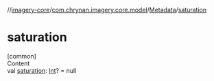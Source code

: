 //[imagery-core](../../../index.md)/[com.chrynan.imagery.core.model](../index.md)/[Metadata](index.md)/[saturation](saturation.md)



# saturation  
[common]  
Content  
val [saturation](saturation.md): [Int](https://kotlinlang.org/api/latest/jvm/stdlib/kotlin/-int/index.html)? = null  



